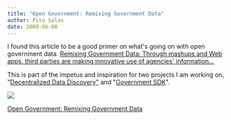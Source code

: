 ```yaml
---
title: "Open Government: Remixing Government Data"
author: Pito Salas
date: 2009-06-08
---
```




I found this article to be a good primer on what's going on with open
government data. [Remixing Government Data: Through mashups and Web apps,
third parties are making innovative use of agencies'
information…](<http://gcn.com/Articles/2009/05/04/Data-democratized.aspx?p=1>)

This is part of the impetus and inspiration for two projects I am working on,
"[Decentralized Data Discovery"](</2009/04/13/geeky-how-datarss-might-work/>)
and "[Government SDK](<http://github.com/pitosalas/govsdk/tree/master>)".  
[ ](<http://gcn.com/Articles/2009/05/04/Data-democratized.aspx?p=1>)

![](https://i0.wp.com/img.zemanta.com/pixy.gif?w=584)


[Open Government: Remixing Government Data](None)
